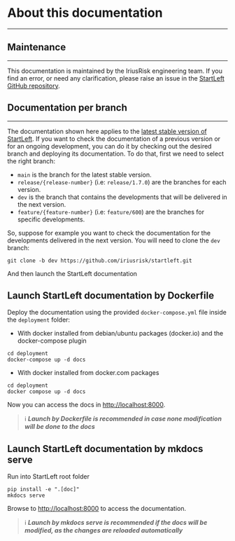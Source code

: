 # About this documentation

---

## Maintenance

---
This documentation is maintained by the IriusRisk engineering team. If you find an error, or need any 
clarification, please raise an issue in the 
[StartLeft GitHub repository](https://github.com/iriusrisk/startleft/issues).

## Documentation per branch

---
The documentation shown here applies to the 
[latest stable version of StartLeft](https://github.com/iriusrisk/startleft/releases). If you want to check the 
documentation of a previous version or for an ongoing development, you can do it by checking out the desired branch and 
deploying its documentation. To do that, first we need to select the right branch:

* `main` is the branch for the latest stable version.
* `release/{release-number}` (i.e: `release/1.7.0`) are the branches for each version.
* `dev` is the branch that contains the developments that will be delivered in the next version.
* `feature/{feature-number}` (i.e: `feature/600`) are the branches for specific developments.

So, suppose for example you want to check the documentation for the developments delivered in the next version. You 
will need to clone the `dev` branch:

```shell
git clone -b dev https://github.com/iriusrisk/startleft.git
```

And then launch the StartLeft documentation


## Launch StartLeft documentation by Dockerfile

Deploy the documentation using the provided `docker-compose.yml` file inside the `deployment` folder:

- With docker installed from debian/ubuntu packages (docker.io) and the docker-compose plugin
```shell
cd deployment
docker-compose up -d docs
```
- With docker installed from docker.com packages
```shell
cd deployment
docker compose up -d docs
```


Now you can access the docs in [http://localhost:8000](http://localhost:8000).

> :information_source: **_Launch by Dockerfile is recommended in case none modification will be done to the docs_**


## Launch StartLeft documentation by mkdocs serve
Run into StartLeft root folder
```shell
pip install -e ".[doc]"
mkdocs serve
```

Browse to [http://localhost:8000](http://localhost:8000) to access the documentation.

> :information_source: **_Launch by mkdocs serve is recommended if the docs will be modified, as the changes are 
> reloaded automatically_**